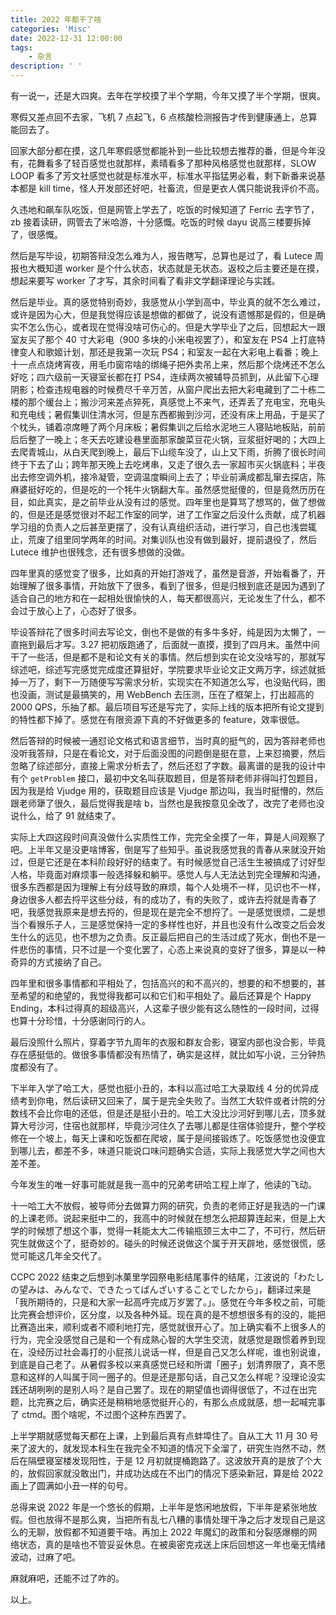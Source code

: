 ```yaml
---
title: 2022 年都干了啥
categories: 'Misc'
date: 2022-12-31 12:00:00
tags:
	- 杂言
description: ' '
---
```


有一说一，还是大四爽。去年在学校摸了半个学期，今年又摸了半个学期，很爽。

寒假又差点回不去家，飞机 7 点起飞，6 点核酸检测报告才传到健康通上，总算能回去了。

回家大部分都在摸，这几年寒假感觉都能补到一些比较想去推荐的番，但是今年没有，花舞看多了轻百感觉也就那样，素晴看多了那种风格感觉也就那样，SLOW LOOP 看多了芳文社感觉也就是标准水平，标准水平指猛男必看，剩下新番来说基本都是 kill time，怪人开发部还好吧，社畜流，但是更衣人偶只能说我评价不高。

久违地和飙车队吃饭，但是网管上学去了，吃饭的时候知道了 Ferric 去字节了，zb 接着读研，网管去了米哈游，十分感慨。吃饭的时候 dayu 说高三楼要拆掉了，很感慨。

然后是写毕设，初期答辩没怎么难为人，报告瞎写，总算也是过了，看 Lutece 周报也大概知道 worker 是个什么状态，状态就是无状态。返校之后主要还是在摸，想起来要写 worker 了才写，其余时间看了看非文学翻译理论与实践。

然后是毕业。真的感觉特别奇妙，我感觉从小学到高中，毕业真的就不怎么难过，或许是因为心大，但是我觉得应该是想做的都做了，说没有遗憾那是假的，但是确实不怎么伤心，或者现在觉得没啥可伤心的。但是大学毕业了之后，回想起大一跟室友买了那个 40 寸大彩电（900 多块的小米电视罢了），和室友在 PS4 上打底特律变人和歌姬计划，那还是我第一次玩 PS4；和室友一起在大彩电上看番；晚上十一点点烧烤宵夜，用毛巾窗帘啥的绑绳子把外卖吊上来，然后那个烧烤还不怎么好吃；四六级前一天寝室长都在打 PS4，连续两次被辅导员抓到，从此留下心理阴影；检查违规电器的时候费尽千辛万苦，从窗户爬出去把大彩电藏到了二十栋二楼的那个缓台上；搬沙河来差点猝死，真感觉上不来气，还弄丢了充电宝，充电头和充电线；暑假集训住清水河，但是东西都搬到沙河，还没有床上用品，于是买了个枕头，铺着凉席睡了两个月床板；暑假集训之后给水泥地三人寝贴地板贴，前前后后整了一晚上；冬天去吃建设巷里面那家酸菜豆花火锅，豆浆挺好喝的；大四上去爬青城山，从白天爬到晚上，最后下山缆车没了，山上又下雨，折腾了很长时间终于下去了山；跨年那天晚上去吃烤串，又走了很久去一家超市买火锅底料；半夜出去修空调外机，接冷凝管，空调温度瞬间上去了；毕业前满成都乱窜去探店，陈麻婆挺好吃的，但是吃的一个牦牛火锅翻大车。虽然感觉挺傻的，但是竟然历历在目，如此真实，是之前毕业从没有过的感觉。四年里也是算骂了想骂的，做了想做的，但是还是感觉很对不起工作室的同学，进了工作室之后没什么贡献，成了机器学习组的负责人之后甚至更摆了，没有认真组织活动，进行学习，自己也浅尝辄止，荒废了组里同学两年的时间。对集训队也没有做到最好，提前退役了，然后 Lutece 维护也很残念，还有很多想做的没做。

四年里真的感觉变了很多，比如真的开始打游戏了，虽然是音游，开始看番了，开始理解了很多事情，开始放下了很多，看到了很多，但是归根到底还是因为遇到了适合自己的地方和在一起相处很愉快的人，每天都很高兴，无论发生了什么，都不会过于放心上了，心态好了很多。

毕设答辩花了很多时间去写论文，倒也不是做的有多牛多好，纯是因为太懒了，一直拖到最后才写。3.27 把初版跑通了，后面就一直摸，摸到了四月末。虽然中间干了一些活，但是都不是和论文有关的事情。然后想到实在论文没啥写的，那就写综述吧，综述写完感觉完成度还算挺好，学院要求毕业论文正文两万字，综述就抵掉一万了，剩下一万随便写写需求分析，实现实在不知道怎么写，也没贴代码，图也没画，测试是最搞笑的，用 WebBench 去压测，压在了框架上，打出超高的 2000 QPS，乐抽了都。最后项目写还是写完了，实际上线的版本把所有论文提到的特性都下掉了。感觉在有限资源下真的不好做更多的 feature，效率很低。

然后答辩的时候被一通怼论文格式和语言细节，当时真的挺气的，因为答辩老师也没听我答辩，只是在看论文，对于后面没图的问题倒是挺在意，上来怼摘要，然后忽略了综述部分，直接上需求分析去了，然后还怼了字数。最离谱的是我的设计中有个 `getProblem` 接口，最初中文名叫获取题目，但是答辩老师非得叫打包题目，因为我是给 Vjudge 用的，获取题目应该是 Vjudge 那边叫，我当时挺懵的，然后跟老师犟了很久，最后觉得我是啥 b，当然也是我按意见全改了，改完了老师也没说什么，给了 91 就结束了。

实际上大四这段时间真没做什么实质性工作，完完全全摸了一年，算是人间观察了吧。上半年又是没更啥博客，倒是写了些知乎。虽说我感觉我的青春从来就没开始过，但是它还是在本科阶段好好的结束了。有时候感觉自己活生生被搞成了讨好型人格，毕竟面对麻烦事一般选择躲和躺平。感觉人与人无法达到完全理解和沟通，很多东西都是因为理解上有分歧导致的麻烦，每个人处境不一样，见识也不一样，身边很多人都去捋平这些分歧，有的成功了，有的失败了，或许去捋就是青春了吧，我感觉我原来是想去捋的，但是现在是完全不想捋了。一是感觉很烦，二是想当个看猴乐子人，三是感觉保持一定的多样性也好，并且也没有什么改变之后会发生什么的远见，也不想为之负责。反正最后把自己的生活过成了死水，倒也不是一件悲伤的事情，只不过是一个变化罢了，心态上来说真的变好了很多，算是以一种奇异的方式接纳了自己。

四年里和很多事情都和平相处了，包括高兴的和不高兴的，想要的和不想要的，甚至希望的和绝望的，我觉得我都可以和它们和平相处了。最后还算是个 Happy Ending，本科过得真的超级高兴，人这辈子很少能有这么随性的一段时间，过得也算十分珍惜，十分感谢同行的人。

最后没照什么照片，穿着字节九周年的衣服和群友合影，寝室内部也没合影，毕竟存在感挺低的。做很多事情都没有热情了，确实是这样，就比如写小说，三分钟热度都没有了。

下半年入学了哈工大，感觉也挺小丑的，本科以高过哈工大录取线 4 分的优异成绩考到你电，然后读研又回来了，属于是完全失败了。当然工大软件或者计院的分数线不会比你电的还低，但是还是挺小丑的。哈工大没比沙河好到哪儿去，顶多就算大号沙河，住宿也就那样，毕竟沙河住久了去哪儿都是住宿体验提升，整个学校修在一个坡上，每天上课和吃饭都在爬坡，属于是间接锻炼了。吃饭感觉也没便宜到哪儿去，都差不多，味道只能说口味问题确实合适，实际上我感觉大学之间也大差不差。

今年发生的唯一好事可能就是我一高中的兄弟考研哈工程上岸了，他读的飞动。

十一哈工大不放假，被导师分去做算力网的研究，负责的老师正好是我选的一门课的上课老师。说起来挺中二的，我高中的时候就在想怎么把超算连起来，但是上大学的时候想了想这个事，觉得一耗能太大二传输瓶颈三太中二了，不可行，然后研究生就做这个了，挺奇妙的。碰头的时候还说做这个属于开天辟地，感觉很慌，感觉可能这几年全交代了。

CCPC 2022 结束之后想到冰菓里学园祭电影结尾事件的结尾，江波说的「わたしの望みは、みんなで、できたってばんざいすることでしたから」，翻译过来是「我所期待的，只是和大家一起高呼完成万岁罢了。」。感觉在今年多校之前，可能比完赛会想评价，区分度，以及各种外延。现在真的是不想想很多有的没的，能把比赛造出来，顺利或者不顺利地打完，感觉就很开心了。加上确实看不上很多人的行为，完全没感觉自己是和一个有成熟心智的大学生交流，就感觉是跟惯着养到现在，没经历过社会毒打的小屁孩儿说话一样，但是自己又怎么样呢，谁也别说谁，到底是自己老了。从暑假多校以来真感觉已经和所谓「圈子」划清界限了，真不愿意和这样的人叫属于同一圈子的。但是还是那句话，自己又怎么样呢？没理论没实践还胡咧咧的是别人吗？是自己罢了。现在的期望值也调得很低了，不过在出完题，比完赛之后，确实还是稍稍地感觉挺开心的，有那么点成就感，想一起喊完事了 ctmd。图个啥呢，不过图个这种东西罢了。

上半学期就感觉每天都在上课，上到最后真有点蚌埠住了。自从工大 11 月 30 号来了波大的，就发现本科生在我完全不知道的情况下全溜了，研究生岿然不动，然后在隔壁寝室楼发现阳性，于是 12 月初就提桶跑路了。这波放开真的是放了个大的，放假回家就没敢出门，并成功达成在不出门的情况下感染新冠，算是给 2022 画上了圆满如小丑一样的句号。

总得来说 2022 年是一个悠长的假期，上半年是悠闲地放假，下半年是紧张地放假。但也放得不是那么爽，当把所有乱七八糟的事情处理干净之后才发现自己是这么的无聊，放假都不知道要干啥。再加上 2022 年魔幻的政策和分裂感爆棚的网络状态，真的是啥也不管妥妥休息。在被奥密克戎送上床后回想这一年也毫无情绪波动，过麻了吧。

麻就麻吧，还能不过了咋的。

以上。
